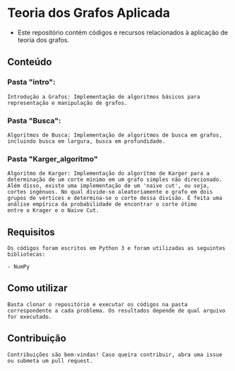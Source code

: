 # Teoria dos Grafos Aplicada

- Este repositório contém códigos e recursos relacionados à aplicação de teoria dos grafos.

## Conteúdo

### Pasta "intro":

    Introdução a Grafos: Implementação de algoritmos básicos para representação e manipulação de grafos.

### Pasta "Busca":

    Algoritmos de Busca: Implementação de algoritmos de busca em grafos, incluindo busca em largura, busca em profundidade.

### Pasta "Karger_algoritmo"

    Algoritmo de Karger: Implementação do algorítmo de Karger para a determinação de um corte mínimo em um grafo simples não direcionado.
    Além disso, existe uma implementação de um 'naive cut', ou seja, cortes ingênuos. No qual divide-se aleatoriamente o grafo em dois grupos de vértices e determina-se o corte dessa divisão. É feita uma análise empírica da probabilidade de encontrar o corte ótimo
    entre o Krager e o Naive Cut.

## Requisitos

    Os códigos foram escritos em Python 3 e foram utilizadas as seguintes bibliotecas:

    - NumPy

## Como utilizar

    Basta clonar o repositório e executar os códigos na pasta correspondente a cada problema. Os resultados depende de qual arquivo for executado.

## Contribuição

    Contribuições são bem-vindas! Caso queira contribuir, abra uma issue ou submeta um pull request.
